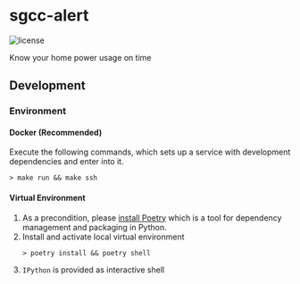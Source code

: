# sgcc-alert

![license](https://img.shields.io/github/license/usharerose/sgcc-alert)

Know your home power usage on time

## Development

### Environment

#### Docker (Recommended)
Execute the following commands, which sets up a service with development dependencies and enter into it.
```shell
> make run && make ssh
```

#### Virtual Environment
1. As a precondition, please [install Poetry](https://python-poetry.org/docs/1.7/#installation) which is a tool for dependency management and packaging in Python.
2. Install and activate local virtual environment
    ```shell
    > poetry install && poetry shell
    ```
3. `IPython` is provided as interactive shell
